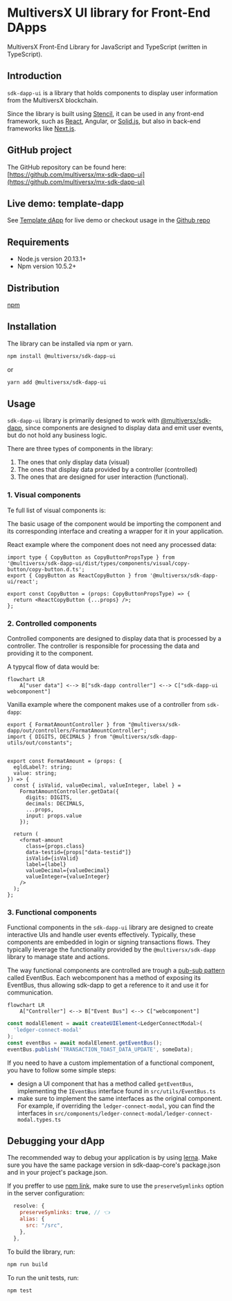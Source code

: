 # MultiversX UI library for Front-End DApps

MultiversX Front-End Library for JavaScript and TypeScript (written in TypeScript).

## Introduction

`sdk-dapp-ui` is a library that holds components to display user information from the MultiversX blockchain.

Since the library is built using [Stencil](https://stenciljs.com/), it can be used in any front-end framework, such as [React](https://github.com/multiversx/mx-template-dapp), Angular, or [Solid.js](https://github.com/multiversx/mx-solidjs-template-dapp), but also in back-end frameworks like [Next.js](https://github.com/multiversx/mx-template-dapp-nextjs).

## GitHub project
The GitHub repository can be found here: [https://github.com/multiversx/mx-sdk-dapp-ui](https://github.com/multiversx/mx-sdk-dapp-ui)

## Live demo: template-dapp
See [Template dApp](https://template-dapp.multiversx.com/) for live demo or checkout usage in the [Github repo](https://github.com/multiversx/mx-template-dapp)


## Requirements
- Node.js version 20.13.1+
- Npm version 10.5.2+

## Distribution

[npm](https://www.npmjs.com/package/@multiversx/sdk-dapp-ui)

## Installation

The library can be installed via npm or yarn.

```bash
npm install @multiversx/sdk-dapp-ui
```

or

```bash
yarn add @multiversx/sdk-dapp-ui
```

## Usage

`sdk-dapp-ui` library is primarily designed to work with [@multiversx/sdk-dapp](https://www.npmjs.com/package/@multiversx/sdk-dapp), since components are designed to display data and emit user events, but do not hold any business logic.

There are three types of components in the library: 
1. The ones that only display data (visual) 
2. The ones that display data provided by a controller (controlled)
3. The ones that are designed for user interaction (functional). 

### 1. Visual components

Te full list of visual components is:


The basic usage of the component would be importing the component and its corresponding interface and creating a wrapper for it in your application.

React example where the component does not need any processed data:

```tsx
import type { CopyButton as CopyButtonPropsType } from '@multiversx/sdk-dapp-ui/dist/types/components/visual/copy-button/copy-button.d.ts';
export { CopyButton as ReactCopyButton } from '@multiversx/sdk-dapp-ui/react';

export const CopyButton = (props: CopyButtonPropsType) => {
  return <ReactCopyButton {...props} />;
};
```

### 2. Controlled components

Controlled components are designed to display data that is processed by a controller. The controller is responsible for processing the data and providing it to the component.

A typycal flow of data would be:

```mermaid
flowchart LR
    A["user data"] <--> B["sdk-dapp controller"] <--> C["sdk-dapp-ui webcomponent"]
```

Vanilla example where the component makes use of a controller from `sdk-dapp`:

```tsx
export { FormatAmountController } from "@multiversx/sdk-dapp/out/controllers/FormatAmountController";
import { DIGITS, DECIMALS } from "@multiversx/sdk-dapp-utils/out/constants";


export const FormatAmount = (props: {
  egldLabel?: string;
  value: string;
}) => {
  const { isValid, valueDecimal, valueInteger, label } =
    FormatAmountController.getData({
      digits: DIGITS,
      decimals: DECIMALS,
      ...props,
      input: props.value
    });

  return (
    <format-amount
      class={props.class}
      data-testid={props["data-testid"]}
      isValid={isValid}
      label={label}
      valueDecimal={valueDecimal}
      valueInteger={valueInteger}
    />
  );
};
```


### 3. Functional components

Functional components in the `sdk-dapp-ui` library are designed to create interactive UIs and handle user events effectively. Typically, these components are embedded in login or signing transactions flows. They typically leverage the functionality provided by the `@multiversx/sdk-dapp` library to manage state and actions.

The way functional components are controlled are trough a [pub-sub pattern](https://en.wikipedia.org/wiki/Publish%E2%80%93subscribe_pattern) called EventBus. Each webcomponent has a method of exposing its EventBus, thus allowing sdk-dapp to get a reference to it and use it for communication.

```mermaid
flowchart LR
    A["Controller"] <--> B["Event Bus"] <--> C["webcomponent"]
```

```typescript
const modalElement = await createUIElement<LedgerConnectModal>(
  'ledger-connect-modal'
);
const eventBus = await modalElement.getEventBus();
eventBus.publish('TRANSACTION_TOAST_DATA_UPDATE', someData);
```

If you need to have a custom implementation of a functional component, you have to follow some simple steps:

- design a UI component that has a method called `getEventBus`, implementing the `IEventBus` interface found in `src/utils/EventBus.ts`
- make sure to implement the same interfaces as the original component. For example, if overriding the `ledger-connect-modal`, you can find the interfaces in `src/components/ledger-connect-modal/ledger-connect-modal.types.ts`

## Debugging your dApp

The recommended way to debug your application is by using [lerna](https://lerna.js.org/). Make sure you have the same package version in sdk-daap-core's package.json and in your project's package.json.

If you preffer to use [npm link](https://docs.npmjs.com/cli/v11/commands/npm-link), make sure to use the `preserveSymlinks` option in the server configuration:

```js
  resolve: {
    preserveSymlinks: true, // 👈
    alias: {
      src: "/src",
    },
  },
```

To build the library, run:

```bash
npm run build
```

To run the unit tests, run:

```bash
npm test
```

